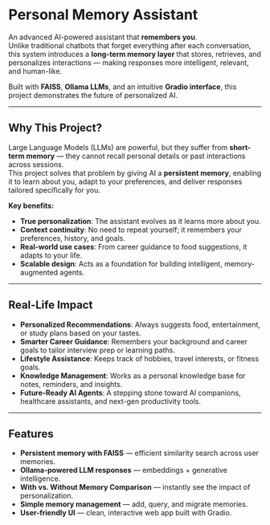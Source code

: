 # Personal Memory Assistant

An advanced AI-powered assistant that **remembers you**.  
Unlike traditional chatbots that forget everything after each conversation, this system introduces a **long-term memory layer** that stores, retrieves, and personalizes interactions — making responses more intelligent, relevant, and human-like.  

Built with **FAISS**, **Ollama LLMs**, and an intuitive **Gradio interface**, this project demonstrates the future of personalized AI.

---

## Why This Project?
Large Language Models (LLMs) are powerful, but they suffer from **short-term memory** — they cannot recall personal details or past interactions across sessions.  
This project solves that problem by giving AI a **persistent memory**, enabling it to learn about you, adapt to your preferences, and deliver responses tailored specifically for you.  

**Key benefits:**
- **True personalization**: The assistant evolves as it learns more about you.  
- **Context continuity**: No need to repeat yourself; it remembers your preferences, history, and goals.  
- **Real-world use cases**: From career guidance to food suggestions, it adapts to your life.  
- **Scalable design**: Acts as a foundation for building intelligent, memory-augmented agents.  

---

## Real-Life Impact
- **Personalized Recommendations**: Always suggests food, entertainment, or study plans based on your tastes.  
- **Smarter Career Guidance**: Remembers your background and career goals to tailor interview prep or learning paths.  
- **Lifestyle Assistance**: Keeps track of hobbies, travel interests, or fitness goals.  
- **Knowledge Management**: Works as a personal knowledge base for notes, reminders, and insights.  
- **Future-Ready AI Agents**: A stepping stone toward AI companions, healthcare assistants, and next-gen productivity tools.  

---

## Features
- **Persistent memory with FAISS** — efficient similarity search across user memories.  
- **Ollama-powered LLM responses** — embeddings + generative intelligence.  
- **With vs. Without Memory Comparison** — instantly see the impact of personalization.  
- **Simple memory management** — add, query, and migrate memories.  
- **User-friendly UI** — clean, interactive web app built with Gradio.  


